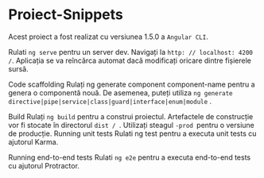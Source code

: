 # Proiect-Snippets

Acest proiect a fost realizat cu versiunea 1.5.0 a ```Angular CLI```.

Rulati ```ng serve``` pentru un server dev. Navigați la ```http: // localhost: 4200 /```. Aplicația se va reîncărca automat dacă modificați oricare dintre fișierele sursă.

Code scaffolding
Rulați ng generate component component-name pentru a genera o componentă nouă. De asemenea, puteți utiliza ```ng generate directive|pipe|service|class|guard|interface|enum|module``` .

Build
Rulați ```ng build``` pentru a construi proiectul. Artefactele de construcție vor fi stocate în directorul ```dist / ```. Utilizați steagul ```-prod ```pentru o versiune de producție.
Running unit tests
Rulati ng test pentru a executa unit tests cu ajutorul Karma.

Running end-to-end tests
Rulati ```ng e2e``` pentru a executa end-to-end tests cu ajutorul Protractor.
